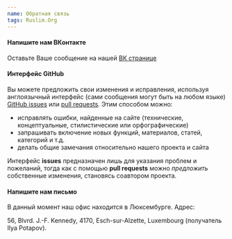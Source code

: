 ```yaml
---
name: Обратная связь
tags: Ruslim.Org
---
```


#### Напишите нам ВКонтакте

Оставьте Ваше сообщение на нашей
[ВК странице](https://vk.com/ruslimorg)

#### Интерфейс GitHub

Вы можете предложить свои изменения и исправления, используя
англоязычный интерфейс (сами сообщения могут быть на любом языке)
[GitHub issues](https://github.com/inuritdino/RuslimOrg/issues) или
[pull requests](https://github.com/inuritdino/RuslimOrg/pulls). Этим
способом можно:

- исправлять ошибки, найденные на сайте (технические, концептуальные,
  стилистические или орфографические)
- запрашивать включение новых функций, материалов, статей, категорий и т.д.
- делать общие замечания относительно нашего проекта и сайта

Интерфейс __issues__ предназначен лишь для указания проблем и
пожеланий, тогда как с помощью __pull requests__ можно *предложить*
собственные изменения, становясь соавтором проекта.

#### Напишите нам письмо

В данный момент наш офис находится в Люксембурге. Адрес:

56, Blvrd. J.-F. Kennedy, 4170, Esch-sur-Alzette, Luxembourg
(получатель Ilya Potapov).


